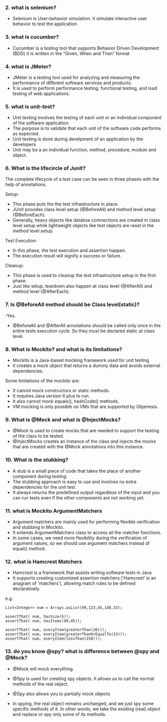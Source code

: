﻿### 2. what is selenium?

- Selenium is User-behavior simulation.
It simulate interactive user behavior to test the application


### 3. what is cucumber?


- Cucumber is a testing tool that supports Behavior Driven Development (BDD)
it is written in the "Given, When and Then" format



### 4. what is JMeter?


- JMeter is a testing tool used for analyzing and measuring the performance of different software services and products.
- It is used to perform performance testing, functional testing, and load testing of web applications.



### 5. what is unit-test?


- Unit testing involves the testing of each unit or an individual component of the software application.
- The purpose is to validate that each unit of the software code performs as expected.
- Unit testing is done during develpment of an application by the developers
- Unit may be a an individual function, method, procedure, module and object.



### 6. What is the lifecircle of Junit?


The complete lifecycle of a test case can be seen in three phases with the help of annotations.

Setup: 
- This phase puts the the test infrastructure in place. 
- JUnit provides class level setup (@BeforeAll) and method level setup (@BeforeEach). 
- Generally, heavy objects like databse comnections are created in class level setup while lightweight objects like test objects are reset in the method level setup.

Test Execution: 
- In this phase, the test execution and assertion happen. 
- The execution result will signify a success or failure.

Cleanup: 
- This phase is used to cleanup the test infrastructure setup in the first phase. 
- Just like setup, teardown also happen at class level (@AfterAll) and method level (@AfterEach).



### 7. Is @BeforeAll method should be Class level(static)?


-Yes.
- @BeforeAll and @AfterAll annotations should be called only once in the entire tests execution cycle. 
So they must be declared static at class level.



### 8. What is Mockito? and what is its limitations?


- Mockito is a Java-based mocking framework used for unit testing 
- it creates a mock object that returns a dummy data and avoids external dependencies.

Some limitations of the mockito are:
- It cannot mock constructors or static methods.
- It requires Java version 6 plus to run.
- It also cannot mock equals(), hashCode() methods.
- VM mocking is only possible on VMs that are supported by Objenesis.



### 9. What is @Mock and what is @InjectMocks?


- @Mock is used to create mocks that are needed to support the testing of the class to be tested. 
- @InjectMocks creates an instance of the class and injects the mocks that are created with the @Mock annotations into this instance.


### 10. What is the stubbing?


- A stub is a small piece of code that takes the place of another component during testing. 
- The stubbing approach is easy to use and involves no extra dependencies for the unit test.
- It always returns the predefined output regardless of the input and you can run tests even if the other components are not working yet.



### 11. what is Mockito ArgumentMatchers


- Argument matchers are mainly used for performing flexible verification and stubbing in Mockito. 
- It extends ArgumentMatchers class to access all the matcher functions. 
- In some cases, we need more flexibility during the verification of argument values, so we should use argument matchers instead of equal() method. 



### 12. what is Hamcrest Matchers


- Hamcrest is a framework that assists writing software tests in  Java
- It supports creating customized assertion matchers ('Hamcrest' is an anagram of 'matchers'), allowing match rules to be defined declaratively.

e.g.
```
List<Integer> num = Arrays.asList(99,123,45,148,33);  
          
assertThat( num, hasSize(5));  
assertThat( num, hasItems(99,45));  

assertThat( num, everyItem(greaterThan(20)));  
assertThat( num, everyItem(greaterThanOrEqualTo(33)));  
assertThat( num, everyItem(lessThan(150)));  
```


### 13. do you know @spy? what is difference between @spy and @Mock?


- @Mock will mock everything.

- @Spy is used for creating spy objects. It allows us to call the normal methods of the real object.
- @Spy also allows you to partially mock objects
- In spying, the real object remains unchanged, and we just spy some specific methods of it.  In other words, we take the existing (real) object and replace or spy only some of its methods.

